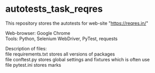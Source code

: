 # autotests_task_reqres
This repository stores the autotests for web-site "https://reqres.in/"

Web-browser: Google Chrome  
Tools: Python, Selenium WebDriver, PyTest, requests  

Description of files:  
file requirements.txt stores all versions of packages  
file conftest.py stores global settings and fixtures which is often use  
file pytest.ini stores marks

